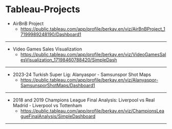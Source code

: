 # Tableau-Projects

 - AirBnB Project
    - https://public.tableau.com/app/profile/berkay.en/viz/AirBnBProject_17199989248190/Dashboard1
------------------------------------------------
 - Video Games Sales Visualization
    - https://public.tableau.com/app/profile/berkay.en/viz/VideoGamesSalesVisualization_17198460788420/SimpleDash

-----------------------------------------------

  - 2023-24 Turkish Super Lig: Alanyaspor - Samsunspor Shot Maps
    - https://public.tableau.com/app/profile/berkay.en/viz/Alanyaspor-SamsunsporShotMaps/Dashboard1

-----------------------------------------------
  - 2018 and 2019 Champions League Final Analysis: Liverpool vs Real Madrid - Liverpool vs Tottenham
    - https://public.tableau.com/app/profile/berkay.en/viz/ChampionsLeagueFinalAnalysis/SimpleDashboard
-------------------------------------------------------------


